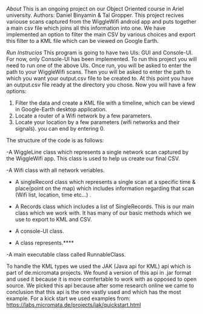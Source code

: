 *About*
This is an ongoing project on our Object Oriented course in Ariel university.
Authors: Daniel Binyamin & Tal Gropper.
This project recives variouse scans captured from the WiggleWifi android app and puts together a main csv file which joins all this information into one. We have implemented an option to filter the main CSV by various choices and export this filter to a KML file which can be viewed on Google Earth.

*Run Instrucios*
This program is going to have two UIs: GUI and Console-UI.
For now, only Console-UI has been implemented.
To run this project you will need to run one of the above UIs.
Once run, you will be asked to enter the path to your WiggleWifi scans.
Then you will be asked to enter the path to which you want your output.csv file to be created to.
At this point you have an output.csv file ready at the directory you chose.
Now you will have a few options:
1. Filter the data and create a KML file with a timeline, which can be viewd in Google-Earth desktop application.
2. Locate a router of a Wifi network by a few parameters.
3. Locate your location by a few parameters (wifi networks and their signals).
you can end by entering 0.


The structure of the code is as follows:

-A WiggleLine class which represents a single network scan captured by the WiggleWifi app. This class is used to help us create our final CSV.

-A Wifi class with all network veriables. 

- A singleRecord class which represents a single scan at a specific time & place(point on the map) which includes information regarding that scan (Wifi list, location, time etc...) .

- A Records class which includes a list of SingleRecords. This is our main class which we work with. It has many of our basic methods which we use to export to KML and CSV.

- A console-UI class.

- A class represents.****


-A main executable class called RunnableClass.

To handle the KML types we used the JAK (Java api for KML) api which is part of de.micromata projects. We found a version of this api in .jar format and used it because it is more comfertable to work with as opposed to open source. We picked this api because after some research online we came to conclusion that this api is the one vastly used and which has the most example.
For a kick start we used examples from:
https://labs.micromata.de/projects/jak/quickstart.html


